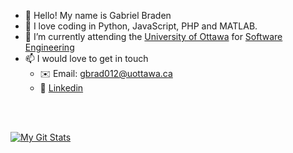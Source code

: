 - 👋  Hello! My name is Gabriel Braden
- 👀  I love coding in Python, JavaScript, PHP and MATLAB.
- 🌱  I’m currently attending the [University of Ottawa](https://www2.uottawa.ca/en) for [Software Engineering](https://engineering.uottawa.ca/undergraduate-programs/courses/software-2020)
- 📫  I would love to get in touch
    - ✉️ Email: [gbrad012@uottawa.ca](mailto:gbrad012@uottawa.ca)
    - 🏢 [Linkedin](https://www.linkedin.com/in/gabe-braden-884227199/)

<br>
<br>

[![My Git Stats](https://github-readme-stats.vercel.app/api?username=thepianokid&showicons=true&theme=github_dark&hide_border=true)](https://github.com/anuraghazra/github-readme-stats)
